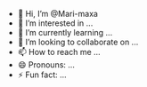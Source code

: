 - 👋 Hi, I’m @Mari-maxa
- 👀 I’m interested in ...
- 🌱 I’m currently learning ...
- 💞️ I’m looking to collaborate on ...
- 📫 How to reach me ...
- 😄 Pronouns: ...
- ⚡ Fun fact: ...

<!---
Mari-maxa/Mari-maxa is a ✨ special ✨ repository because its `README.md` (this file) appears on your GitHub profile.
You can click the Preview link to take a look at your changes.
--->
